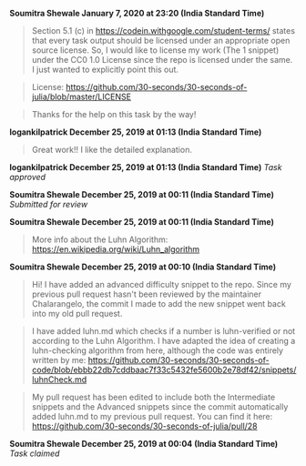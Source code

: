 **Soumitra Shewale January 7, 2020 at 23:20 (India Standard Time)**
> Section 5.1 (c) in https://codein.withgoogle.com/student-terms/ states that every task output should be licensed under an appropriate open source license. So, I would like to license my work (The 1 snippet) under the CC0 1.0 License since the repo is licensed under the same. I just wanted to explicitly point this out.

> License:
> https://github.com/30-seconds/30-seconds-of-julia/blob/master/LICENSE

> Thanks for the help on this task by the way!

**logankilpatrick December 25, 2019 at 01:13 (India Standard Time)**
> Great work!! I like the detailed explanation.

**logankilpatrick December 25, 2019 at 01:13 (India Standard Time)**
_Task approved_

**Soumitra Shewale December 25, 2019 at 00:11 (India Standard Time)**
_Submitted for review_

**Soumitra Shewale December 25, 2019 at 00:11 (India Standard Time)**
> More info about the Luhn Algorithm: https://en.wikipedia.org/wiki/Luhn_algorithm

**Soumitra Shewale December 25, 2019 at 00:10 (India Standard Time)**
> Hi! I have added an advanced difficulty snippet to the repo. Since my previous pull request hasn't been reviewed by the maintainer Chalarangelo, the commit I made to add the new snippet went back into my old pull request.

> I have added luhn.md which checks if a number is luhn-verified or not according to the Luhn Algorithm. I have adapted the idea of creating a luhn-checking algorithm from here, although the code was entirely written by me: https://github.com/30-seconds/30-seconds-of-code/blob/ebbb22db7cddbaac7f33c5432fe5600b2e78df42/snippets/luhnCheck.md

> My pull request has been edited to include both the Intermediate snippets and the Advanced snippets since the commit automatically added luhn.md to my previous pull request. You can find it here: https://github.com/30-seconds/30-seconds-of-julia/pull/28

**Soumitra Shewale December 25, 2019 at 00:04 (India Standard Time)**
_Task claimed_